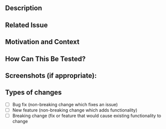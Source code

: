 <!--- Provide a general summary of your changes in the Title above -->

<!--- DELETE ALL COMMENTS BEFORE CREATING PULL REQUEST -->

## Description

<!--- Describe your changes in detail -->

## Related Issue

<!--- This project only accepts pull requests related to open issues -->

<!--- If suggesting a new feature or change, please discuss it in an issue first -->

<!--- If fixing a bug, there should be an issue describing it with steps to reproduce -->

<!--- Please link to the issue here: -->

## Motivation and Context

<!--- Why is this change required? What problem does it solve? -->

## How Can This Be Tested?

<!--- Please describe in detail how teammates can test your changes. -->

## Screenshots (if appropriate):

## Types of changes
<!--- What types of changes does your code introduce? Put an `x` in all the boxes that apply: -->
- [ ] Bug fix (non-breaking change which fixes an issue)
- [ ] New feature (non-breaking change which adds functionality)
- [ ] Breaking change (fix or feature that would cause existing functionality to change
